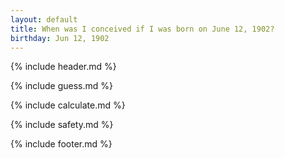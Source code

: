 ```yaml
---
layout: default
title: When was I conceived if I was born on June 12, 1902?
birthday: Jun 12, 1902
---
```


{% include header.md %}

{% include guess.md %}

{% include calculate.md %}

{% include safety.md %}

{% include footer.md %}




